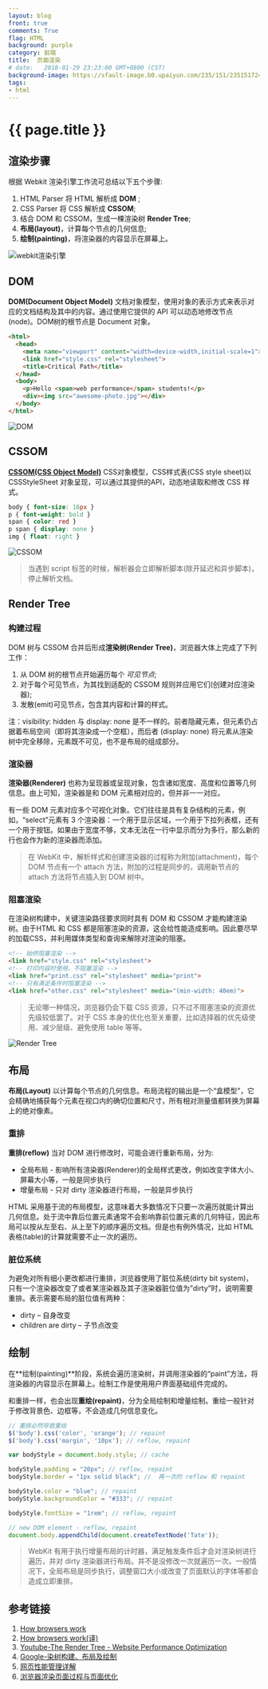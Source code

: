 ```yaml
---
layout: blog
front: true
comments: True
flag: HTML
background: purple
category: 前端
title:  页面渲染
# date:   2018-01-29 23:23:00 GMT+0800 (CST)
background-image: https://sfault-image.b0.upaiyun.com/235/151/2351517245-5972085e433ea
tags:
- html
---
```

# {{ page.title }}

## 渲染步骤

根据 Webkit 渲染引擎工作流可总结以下五个步骤:

1. HTML Parser 将 HTML 解析成 **DOM** ;
1. CSS Parser 将 CSS 解析成 **CSSOM**;
1. 结合 DOM 和 CSSOM，生成一棵渲染树 **Render Tree**;
1. **布局(layout)**，计算每个节点的几何信息;
1. **绘制(painting)**，将渲染器的内容显示在屏幕上。

![webkit渲染引擎]( {{page.background-image}} )

## DOM

**DOM(Document Object Model)** 文档对象模型，使用对象的表示方式来表示对应的文档结构及其中的内容。通过使用它提供的 API 可以动态地修改节点(node)。DOM树的根节点是 Document 对象。

```HTML
<html>
  <head>
    <meta name="viewport" content="width=device-width,initial-scale=1">
    <link href="style.css" rel="stylesheet">
    <title>Critical Path</title>
  </head>
  <body>
    <p>Hello <span>web performance</span> students!</p>
    <div><img src="awesome-photo.jpg"></div>
  </body>
</html>
```

![DOM](https://developers.google.com/web/fundamentals/performance/critical-rendering-path/images/dom-tree.png?hl=zh-cn)

## CSSOM

**[CSSOM(CSS Object Model)](https://www.w3.org/TR/cssom/)** CSS对象模型，CSS样式表(CSS style sheet)以 CSSStyleSheet 对象呈现，可以通过其提供的API，动态地读取和修改 CSS 样式。

```CSS
body { font-size: 16px }
p { font-weight: bold }
span { color: red }
p span { display: none }
img { float: right }
```

![CSSOM](https://developers.google.com/web/fundamentals/performance/critical-rendering-path/images/cssom-tree.png?hl=zh-cn)

> 当遇到 script 标签的时候，解析器会立即解析脚本(除开延迟和异步脚本)，停止解析文档。

## Render Tree

### 构建过程

DOM 树与 CSSOM 合并后形成**渲染树(Render Tree)**，浏览器大体上完成了下列工作：

1. 从 DOM 树的根节点开始遍历每个 *可见节点*;
1. 对于每个可见节点，为其找到适配的 CSSOM 规则并应用它们(创建对应渲染器);
1. 发散(emit)可见节点，包含其内容和计算的样式。

注：visibility: hidden 与 display: none 是不一样的。前者隐藏元素，但元素仍占据着布局空间（即将其渲染成一个空框），而后者 (display: none) 将元素从渲染树中完全移除，元素既不可见，也不是布局的组成部分。

### 渲染器

**渲染器(Renderer)** 也称为呈现器或呈现对象，包含诸如宽度、高度和位置等几何信息。由上可知，渲染器是和 DOM 元素相对应的，但并非一一对应。

有一些 DOM 元素对应多个可视化对象。它们往往是具有复杂结构的元素，例如，“select”元素有 3 个渲染器：一个用于显示区域，一个用于下拉列表框，还有一个用于按钮。如果由于宽度不够，文本无法在一行中显示而分为多行，那么新的行也会作为新的渲染器而添加。

> 在 WebKit 中，解析样式和创建渲染器的过程称为附加(attachment)，每个 DOM 节点有一个 attach 方法，附加的过程是同步的，调用新节点的 attach 方法将节点插入到 DOM 树中。

### 阻塞渲染

在渲染树构建中，关键渲染路径要求同时具有 DOM 和 CSSOM 才能构建渲染树。由于HTML 和 CSS 都是阻塞渲染的资源，这会给性能造成影响。因此要尽早的加载CSS，并利用媒体类型和查询来解除对渲染的阻塞。

```HTML
<!-- 始终阻塞渲染 -->
<link href="style.css" rel="stylesheet">
<!-- 打印内容时使用，不阻塞渲染 -->
<link href="print.css" rel="stylesheet" media="print">
<!-- 只有满足条件时阻塞渲染 -->
<link href="other.css" rel="stylesheet" media="(min-width: 40em)">
```

> 无论哪一种情况，浏览器仍会下载 CSS 资源，只不过不阻塞渲染的资源优先级较低罢了。对于 CSS 本身的优化也至关重要，比如选择器的优先级使用、减少层级、避免使用 table 等等。

![Render Tree](https://developers.google.com/web/fundamentals/performance/critical-rendering-path/images/render-tree-construction.png)

## 布局

**布局(Layout)** 以计算每个节点的几何信息。布局流程的输出是一个“盒模型”，它会精确地捕获每个元素在视口内的确切位置和尺寸，所有相对测量值都转换为屏幕上的绝对像素。

### 重排

**重排(reflow)** 当对 DOM 进行修改时，可能会进行重新布局，分为:

* 全局布局 - 影响所有渲染器(Renderer)的全局样式更改，例如改变字体大小、屏幕大小等，一般是同步执行
* 增量布局 - 只对 dirty 渲染器进行布局，一般是异步执行

HTML 采用基于流的布局模型，这意味着大多数情况下只要一次遍历就能计算出几何信息。处于流中靠后位置元素通常不会影响靠前位置元素的几何特征，因此布局可以按从左至右、从上至下的顺序遍历文档。但是也有例外情况，比如 HTML 表格(table)的计算就需要不止一次的遍历。

### 脏位系统

为避免对所有细小更改都进行重排，浏览器使用了脏位系统(dirty bit system)，只有一个渲染器改变了或者某渲染器及其子渲染器脏位值为”dirty”时，说明需要重排。表示需要布局的脏位值有两种：

* dirty – 自身改变
* children are dirty – 子节点改变

## 绘制

在**绘制(painting)**阶段，系统会遍历渲染树，并调用渲染器的“paint”方法，将渲染器的内容显示在屏幕上。绘制工作是使用用户界面基础组件完成的。

和重排一样，也会出现**重绘(repaint)**，分为全局绘制和增量绘制。重绘一般针对于修改背景色、边框等，不会造成几何信息变化。

```js
// 重排必然导致重绘
$('body').css('color', 'orange'); // repaint
$('body').css('margin', '10px'); // reflow, repaint

var bodyStyle = document.body.style; // cache

bodyStyle.padding = "20px"; // reflow, repaint
bodyStyle.border = "1px solid black"; //  再一次的 reflow 和 repaint

bodyStyle.color = "blue"; // repaint
bodyStyle.backgroundColor = "#333"; // repaint

bodyStyle.fontSize = "1rem"; // reflow, repaint

// new DOM element - reflow, repaint
document.body.appendChild(document.createTextNode('Tate'));
```

> WebKit 有用于执行增量布局的计时器，满足触发条件后才会对渲染树进行遍历，并对 dirty 渲染器进行布局。并不是没修改一次就遍历一次。一般情况下，全局布局是同步执行，调整窗口大小或改变了页面默认的字体等都会造成立即重排。

## 参考链接

1. [How browsers work](http://taligarsiel.com/Projects/howbrowserswork1.htm)
1. [How browsers work(译)](https://www.html5rocks.com/zh/tutorials/internals/howbrowserswork/)
1. [Youtube-The Render Tree - Website Performance Optimization](https://www.youtube.com/watch?v=lvb06W_VKVE)
1. [Google-染树构建、布局及绘制](https://developers.google.com/web/fundamentals/performance/critical-rendering-path/render-tree-construction?hl=zh-cn)
1. [网页性能管理详解](http://www.ruanyifeng.com/blog/2015/09/web-page-performance-in-depth.html)
1. [浏览器渲染页面过程与页面优化](https://segmentfault.com/a/1190000010298038)